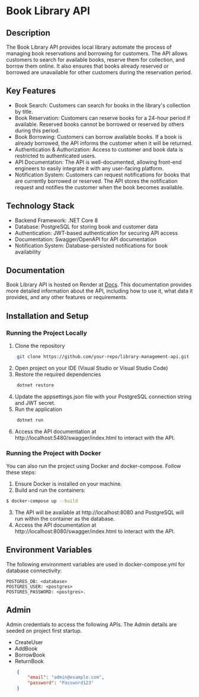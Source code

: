 # Book Library API


## Description
The Book Library API provides local library automate the process of managing book reservations and borrowing for customers. The API allows customers to search for available books, reserve them for collection, and borrow them online. It also ensures that books already reserved or borrowed are unavailable for other customers during the reservation period.

## Key Features
- Book Search: Customers can search for books in the library's collection by title.
- Book Reservation: Customers can reserve books for a 24-hour period if available. Reserved books cannot be borrowed or reserved by others during this period.
- Book Borrowing: Customers can borrow available books. If a book is already borrowed, the API informs the customer when it will be returned.
- Authentication & Authorization: Access to customer and book data is restricted to authenticated users.
- API Documentation: The API is well-documented, allowing front-end engineers to easily integrate it with any user-facing platform.
- Notification System: Customers can request notifications for books that are currently borrowed or reserved. The API stores the notification request and notifies the customer when the book becomes available.

## Technology Stack
- Backend Framework: .NET Core 8
- Database: PostgreSQL for storing book and customer data
- Authentication: JWT-based authentication for securing API access
- Documentation: Swagger/OpenAPI for API documentation
- Notification System: Database-persisted notifications for book availability

## Documentation
Book Library API is hosted on Render at [Docs](https://booklibrary-1-2twv.onrender.com/swagger/index.html). This documentation provides more detailed information about the API, including how to use it, what data it provides, and any other features or requirements.

## Installation and Setup
### Running the Project Locally
1. Clone the repository
```bash
    git clone https://github.com/your-repo/library-management-api.git
```
2. Open project on your IDE (Visual Studio or Visual Studio Code)
3. Restore the required dependencies
```bash
    dotnet restore
```
4. Update the appsettings.json file with your PostgreSQL connection string and JWT secret.
5. Run the application
```bash
    dotnet run
```
6. Access the API documentation at http://localhost:5480/swagger/index.html to interact with the API.

### Running the Project with Docker
You can also run the project using Docker and docker-compose. Follow these steps:
1. Ensure Docker is installed on your machine.
2. Build and run the containers:
```bash
$ docker-compose up --build
```
3. The API will be available at http://localhost:8080 and PostgreSQL will run within the container as the database.
4. Access the API documentation at http://localhost:8080/swagger/index.html to interact with the API.

## Environment Variables
The following environment variables are used in docker-compose.yml for database connectivity:
```
POSTGRES_DB: <database>
POSTGRES_USER: <postgres>
POSTGRES_PASSWORD: <postgres>.
```

## Admin
Admin credentials to access the following APIs. The Admin details are seeded on project first startup.
- CreateUser
- AddBook
- BorrowBook
- ReturnBook

```json
    {
        "email": "admin@example.com",
        "password": "Password123"
    }
```

